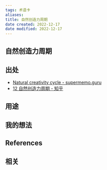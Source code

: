 ```yaml
---
tags: 术语卡
aliases: 
title: 自然创造力周期
date created: 2022-12-17
date modified: 2022-12-17
---
```


## 自然创造力周期



## 出处

- [Natural creativity cycle - supermemo.guru](https://supermemo.guru/wiki/Natural_creativity_cycle)
- [12 自然创造力周期 - 知乎](https://zhuanlan.zhihu.com/p/68262875)

## 用途




## 我的想法



## References



## 相关

